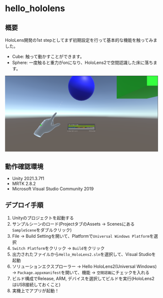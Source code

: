 # hello_hololens

## 概要

HoloLens開発の1st stepとしてまず初期設定を行って基本的な機能を触ってみました。

- Cube: 触って動かすことができます。
- Sphere: 一度触ると重力がonになり、HoloLens2で空間認識した床に落ちます。

![](Docs/20220923143202.png)

## 動作確認環境

- Unity 2021.3.7f1
- MRTK 2.8.2
- Microsoft Visual Studio Community 2019

## デプロイ手順

1. Unityのプロジェクトを起動する
1. サンプルシーンのロード(ProjectタブのAssets → Scenesにある`SampleScene`をダブルクリック)
1. File → Build Settingを開いて、Platformで`Universal Windows Platform`を選択
1. `Switch Platform`をクリック → `Build`をクリック
1. 出力されたファイルから`Hello_HoloLens2.sln`を選択して、Visual Studioを起動
1. ソリューションエクスプローラー → Hello HoloLens2(Universal Windows) → `Package.appxmanifest`を開いて、機能 → `空間認識`にチェックを入れる
1. ビルド構成でRelease, ARM, デバイスを選択してビルドを実行(HoloLens2はUSB接続しておくこと)
1. 実機上でアプリが起動！
